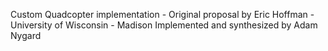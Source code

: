 Custom Quadcopter implementation - Original proposal by Eric Hoffman - University of Wisconsin - Madison
Implemented and synthesized by Adam Nygard
